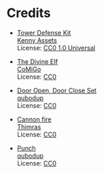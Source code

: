 # Credits

- [Tower Defense Kit](https://kenney-assets.itch.io/tower-defense-kit)  
	[Kenny Assets](https://kenney-assets.itch.io/)  
	License: [CC0 1.0 Universal](https://creativecommons.org/publicdomain/zero/1.0/)

- [The Divine Elf](https://comigo.itch.io/music-loops)  
	[CoMiGo](https://comigo.itch.io/)  
	License: [CC0](https://creativecommons.org/share-your-work/public-domain/cc0/)

- [Door Open, Door Close Set](https://opengameart.org/content/door-open-door-close-set)  
	[qubodup](https://opengameart.org/users/qubodup)  
	License: [CC0](https://creativecommons.org/publicdomain/zero/1.0/)

- [Cannon fire](https://opengameart.org/content/cannon-fire)  
	[Thimras](https://opengameart.org/users/thimras)  
	License: [CC0](https://creativecommons.org/publicdomain/zero/1.0/)

- [Punch](https://opengameart.org/content/punch)  
	[qubodup](https://opengameart.org/users/qubodup)  
	License: [CC0](https://creativecommons.org/publicdomain/zero/1.0/)
